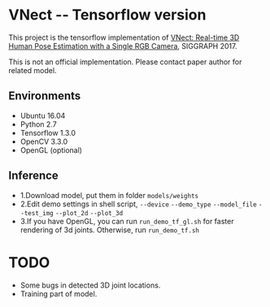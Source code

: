 # VNect -- Tensorflow version
This project is the tensorflow implementation of [VNect: Real-time 3D Human Pose Estimation with a Single RGB Camera](http://gvv.mpi-inf.mpg.de/projects/VNect/), SIGGRAPH 2017.

This is not an official implementation. Please contact paper author for related model. 

## Environments
- Ubuntu 16.04
- Python 2.7
- Tensorflow 1.3.0
- OpenCV 3.3.0
- OpenGL (optional)

## Inference
- 1.Download model, put them in folder `models/weights`
- 2.Edit demo settings in shell script, `--device` `--demo_type` `--model_file` `--test_img` `--plot_2d` `--plot_3d`
- 3.If you have OpenGL, you can run `run_demo_tf_gl.sh` for faster rendering of 3d joints. Otherwise, run `run_demo_tf.sh`

# TODO
 - Some bugs in detected 3D joint locations.
 - Training part of model.


